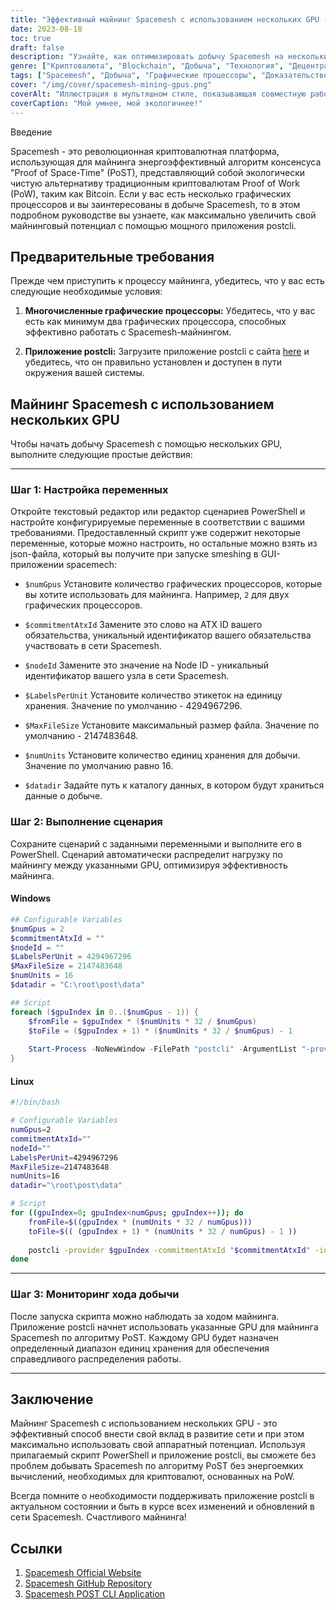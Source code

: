 ```yaml
---
title: "Эффективный майнинг Spacemesh с использованием нескольких GPU - максимальное вознаграждение"
date: 2023-08-18
toc: true
draft: false
description: "Узнайте, как оптимизировать добычу Spacemesh на нескольких GPU с помощью экологичного алгоритма PoST и получить максимальное вознаграждение."
genre: ["Криптовалюта", "Blockchain", "Добыча", "Технология", "Децентрализованный", "Майнинг на GPU", "Доказательство существования пространства-времени", "Экологически чистый", "Советы по криптовалютам", "Цифровые активы"]
tags: ["Spacemesh", "Добыча", "Графические процессоры", "Доказательство существования пространства-времени", "Криптовалюта", "Blockchain", "Экологически чистый", "Децентрализованный", "Алгоритм PoST", "Руководство по горному делу", "Советы по криптовалютам", "Вознаграждения", "Оптимизация", "Энергоэффективный", "Майнинг на GPU", "Цифровые активы", "Технология", "Децентрализация", "Доказательство пространства", "Пространственно-временная добыча", "Повышение эффективности добычи", "Экологически чистая криптовалюта", "Сеть Spacemesh", "Установка для майнинга на GPU", "Майнинг на нескольких графических процессорах", "Децентрализованный блокчейн-майнинг", "Советы по майнингу криптовалют", "Эффективный майнинг на GPU", "Доказательство пространственно-временного алгоритма", "Криптовалютные вознаграждения"]
cover: "/img/cover/spacemesh-mining-gpus.png"
coverAlt: "Иллюстрация в мультяшном стиле, показывающая совместную работу нескольких графических процессоров для добычи Spacemesh."
coverCaption: "Мой умнее, мой экологичнее!"
---
```

 Введение

Spacemesh - это революционная криптовалютная платформа, использующая для майнинга энергоэффективный алгоритм консенсуса "Proof of Space-Time" (PoST), представляющий собой экологически чистую альтернативу традиционным криптовалютам Proof of Work (PoW), таким как Bitcoin. Если у вас есть несколько графических процессоров и вы заинтересованы в добыче Spacemesh, то в этом подробном руководстве вы узнаете, как максимально увеличить свой майнинговый потенциал с помощью мощного приложения postcli.

## Предварительные требования

Прежде чем приступить к процессу майнинга, убедитесь, что у вас есть следующие необходимые условия:

1. **Многочисленные графические процессоры:** Убедитесь, что у вас есть как минимум два графических процессора, способных эффективно работать с Spacemesh-майнингом.

2. **Приложение postcli:** Загрузите приложение postcli с сайта [here](https://github.com/spacemeshos/post/) и убедитесь, что он правильно установлен и доступен в пути окружения вашей системы.

## Майнинг Spacemesh с использованием нескольких GPU

Чтобы начать добычу Spacemesh с помощью нескольких GPU, выполните следующие простые действия:

______

### Шаг 1: Настройка переменных

Откройте текстовый редактор или редактор сценариев PowerShell и настройте конфигурируемые переменные в соответствии с вашими требованиями.
Предоставленный скрипт уже содержит некоторые переменные, которые можно настроить, но остальные можно взять из json-файла, который вы получите при запуске smeshing в GUI-приложении spacemech:

- `$numGpus` Установите количество графических процессоров, которые вы хотите использовать для майнинга. Например, `2` для двух графических процессоров.

- `$commitmentAtxId` Замените это слово на ATX ID вашего обязательства, уникальный идентификатор вашего обязательства участвовать в сети Spacemesh.

- `$nodeId` Замените это значение на Node ID - уникальный идентификатор вашего узла в сети Spacemesh.

- `$LabelsPerUnit` Установите количество этикеток на единицу хранения. Значение по умолчанию - 4294967296.

- `$MaxFileSize` Установите максимальный размер файла. Значение по умолчанию - 2147483648.

- `$numUnits` Установите количество единиц хранения для добычи. Значение по умолчанию равно 16.

- `$datadir` Задайте путь к каталогу данных, в котором будут храниться данные о добыче.

### Шаг 2: Выполнение сценария

Сохраните сценарий с заданными переменными и выполните его в PowerShell. Сценарий автоматически распределит нагрузку по майнингу между указанными GPU, оптимизируя эффективность майнинга.

#### Windows

```powershell
## Configurable Variables
$numGpus = 2
$commitmentAtxId = ""
$nodeId = ""
$LabelsPerUnit = 4294967296
$MaxFileSize = 2147483648
$numUnits = 16
$datadir = "C:\root\post\data"

## Script
foreach ($gpuIndex in 0..($numGpus - 1)) {
    $fromFile = $gpuIndex * ($numUnits * 32 / $numGpus)
    $toFile = ($gpuIndex + 1) * ($numUnits * 32 / $numGpus) - 1
    
    Start-Process -NoNewWindow -FilePath "postcli" -ArgumentList "-provider $gpuIndex", "-commitmentAtxId", $commitmentAtxId, "-id", $nodeId, "-labelsPerUnit", $LabelsPerUnit, "-maxFileSize", $MaxFileSize , "-numUnits", $numUnits, "-datadir", $datadir, "-fromFile", $fromFile, "-toFile", $toFile
}
```

#### Linux
```bash
#!/bin/bash

# Configurable Variables
numGpus=2
commitmentAtxId=""
nodeId=""
LabelsPerUnit=4294967296
MaxFileSize=2147483648
numUnits=16
datadir="\root\post\data"

# Script
for ((gpuIndex=0; gpuIndex<numGpus; gpuIndex++)); do
    fromFile=$((gpuIndex * (numUnits * 32 / numGpus)))
    toFile=$(( (gpuIndex + 1) * (numUnits * 32 / numGpus) - 1 ))
    
    postcli -provider $gpuIndex -commitmentAtxId "$commitmentAtxId" -id "$nodeId" -labelsPerUnit $LabelsPerUnit -maxFileSize $MaxFileSize -numUnits $numUnits -datadir "$datadir" -fromFile $fromFile -toFile $toFile &
done
```
______

### Шаг 3: Мониторинг хода добычи

После запуска скрипта можно наблюдать за ходом майнинга. Приложение postcli начнет использовать указанные GPU для майнинга Spacemesh по алгоритму PoST. Каждому GPU будет назначен определенный диапазон единиц хранения для обеспечения справедливого распределения работы.

______

## Заключение

Майнинг Spacemesh с использованием нескольких GPU - это эффективный способ внести свой вклад в развитие сети и при этом максимально использовать свой аппаратный потенциал. Используя прилагаемый скрипт PowerShell и приложение postcli, вы сможете без проблем добывать Spacemesh по алгоритму PoST без энергоемких вычислений, необходимых для криптовалют, основанных на PoW.

Всегда помните о необходимости поддерживать приложение postcli в актуальном состоянии и быть в курсе всех изменений и обновлений в сети Spacemesh. Счастливого майнинга!

## Ссылки

1. [Spacemesh Official Website](https://spacemesh.io/)
2. [Spacemesh GitHub Repository](https://github.com/spacemeshos/)
3. [Spacemesh POST CLI Application](https://github.com/spacemeshos/post)
